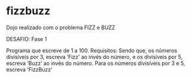 # fizzbuzz
Dojo realizado com o problema FIZZ e BUZZ

DESAFIO: Fase 1

Programa que escreve de 1 a 100. 
Requisitos:
Sendo que, os números divisíveis por 3, escreva ‘Fizz’ ao invés do número, e os divisíveis por 5, escreva ‘Buzz’ ao invés do número. 
Para os números divisíveis por 3 e 5, escreva ‘FizzBuzz’
